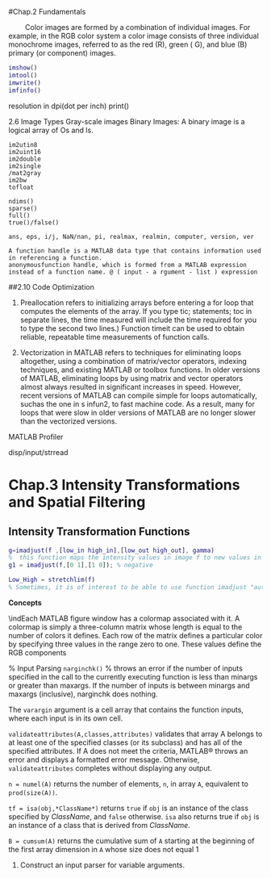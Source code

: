 #Chap.2 Fundamentals

$\quad\quad$Color images are formed by a combination of individual images. For example, in the RGB color system a color image consists of three individual monochrome images, referred to as the red (R), green ( G), and blue (B) primary (or component) images.

```matlab
imshow()
imtool()
imwrite()
imfinfo()
```

resolution in dpi(dot per inch)
print()

2.6 Image Types
	Gray-scale images
	Binary Images: A binary image is a logical array of Os and ls.
	

```
im2utin8
im2uint16
im2double
im2single
/mat2gray
im2bw
tofloat
```



	ndims()
	sparse()
	full()
	true()/false()
	
	ans, eps, i/j, NaN/nan, pi, realmax, realmin, computer, version, ver
	
	A function handle is a MATLAB data type that contains information used in referencing a function. 
	anonymousfunction handle, which is formed from a MATLAB expression instead of a function name. @ ( input - a rgument - list ) expression

##2.10 Code Optimization

1. Preallocation refers to initializing arrays before entering a for loop that computes the elements of the array. 
If you type tic; statements; toc in separate lines, the time measured will include the time required for you to type the second two lines.)
Function timeit can be used to obtain reliable, repeatable time measurements of function calls.
	
2. Vectorization in MATLAB refers to techniques for eliminating loops altogether, using a combination of matrix/vector operators, indexing techniques, and existing MATLAB or toolbox functions.
In older versions of MATLAB, eliminating loops by using matrix and vector operators almost always resulted in significant increases in speed. However,  recent versions of MATLAB can compile simple for loops automatically, suchas the one in s infun2, to fast machine code. As a result, many for loops that were slow in older versions of MATLAB are no longer slower than the vectorized versions. 
	
MATLAB Profiler
	
disp/input/strread

# Chap.3 Intensity Transformations and Spatial Filtering

## Intensity Transformation Functions

```matlab
g=imadjust(f ,[low_in high_in],[low_out high_out], gamma)
%  this function maps the intensity values in image f to new values in g, such that values between low_in and high_in map to values between low_out and high_out. Values below low_in and above high_in are clipped; that is, values below low_in map to low_out, and those above high_in map to high_out. 
g1 = imadjust(f,[0 1],[1 0]); % negative

Low_High = stretchlim(f)
% Sometimes, it is of interest to be able to use function imadjust "automatically," without having to be concerned about the low and high parameters discussed above. Function st retchlim is useful in that regard; its basic syntax is
```

__Concepts__

\indEach MATLAB figure window has a colormap associated with it. A colormap is simply a three-column matrix whose length is equal to the number of colors it defines. Each row of the matrix defines a particular color by specifying three values in the range zero to one. These values define the RGB components

% Input Parsing
`narginchk()` %  throws an error if the number of inputs specified in the call to the currently executing function is less than minargs or greater than maxargs. If the number of inputs is between minargs and maxargs (inclusive), narginchk does nothing.

 The `varargin` argument is a cell array that contains the function inputs, where each input is in its own cell.

 `validateattributes(A,classes,attributes)` validates that array A belongs to at least one of the specified classes (or its subclass) and has all of the specified attributes. If A does not meet the criteria, MATLAB® throws an error and displays a formatted error message. Otherwise, `validateattributes` completes without displaying any output.

`n = numel(A)` returns the number of elements, `n`, in array `A`, equivalent to `prod(size(A))`.

`tf = isa(obj,*ClassName*)` returns `true` if `obj` is an instance of the class specified by *ClassName*, and `false` otherwise. `isa` also returns true if `obj` is an instance of a class that is derived from *ClassName*.

`B = cumsum(A)` returns the cumulative sum of `A` starting at the beginning of the first array dimension in `A` whose size does not equal 1

1. Construct an input parser for variable arguments.